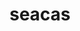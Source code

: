 ---
title: "seacas"
layout: cache
categories: [package, develop]
meta: {"compilers": ["gcc@11.1.0", "gcc@11.4.0", "msvc@19.39.33523"], "num_specs": 87, "num_specs_by_stack": {"data-vis-sdk": 24, "e4s": 55, "root": 87, "windows-vis": 8}, "oss": ["ubuntu20.04", "ubuntu22.04", "windows10.0.20348"], "platforms": ["linux", "windows"], "stacks": ["data-vis-sdk", "e4s", "root", "windows-vis"], "targets": ["x86_64", "x86_64_v3"], "versions": ["2022-10-14", "2024-06-27"]}
spec_details: [{"compiler": "gcc@11.1.0", "hash": "273kqtqeynert5gg46eg3x767h3zznem", "os": "ubuntu20.04", "platform": "linux", "size": "-", "stacks": ["data-vis-sdk", "root"], "target": "x86_64_v3", "variants": ["~adios2", "+applications", "build_system=cmake", "build_type=Release", "+cgns", "~faodel", "+fortran", "generator=make", "~ipo", "+legacy", "~libcatalyst", "+matio", "~metis", "+mpi", "~pamgen", "patches:=d088208", "+shared", "+tests", "~thread_safe", "+x11", "~zlib"], "versions": ["2022-10-14"]}, {"compiler": "msvc@19.39.33523", "hash": "2hkoh2y6at2zrl4t2u223jssdz6ggvqb", "os": "windows10.0.20348", "platform": "windows", "size": "-", "stacks": ["root", "windows-vis"], "target": "x86_64", "variants": ["~adios2", "+applications", "build_system=cmake", "build_type=Release", "+cgns", "~faodel", "~fortran", "generator=ninja", "~ipo", "+legacy", "~libcatalyst", "~matio", "~metis", "~mpi", "~pamgen", "patches:=d088208", "~shared", "+tests", "~thread_safe", "~x11", "~zlib"], "versions": ["2022-10-14"]}, {"compiler": "gcc@11.4.0", "hash": "2iqqhioopg5bhtutfqgkb7hhv2n4veno", "os": "ubuntu22.04", "platform": "linux", "size": "-", "stacks": ["e4s", "root"], "target": "x86_64_v3", "variants": ["~adios2", "+applications", "build_system=cmake", "build_type=Release", "+cgns", "~faodel", "+fortran", "generator=make", "~ipo", "+legacy", "~libcatalyst", "+matio", "~metis", "+mpi", "~pamgen", "+shared", "+tests", "~thread_safe", "+x11", "~zlib"], "versions": ["2024-06-27"]}, {"compiler": "gcc@11.4.0", "hash": "37lrduywklirwcteo6tp4bricsxygabd", "os": "ubuntu22.04", "platform": "linux", "size": "-", "stacks": ["e4s", "root"], "target": "x86_64_v3", "variants": ["~adios2", "+applications", "build_system=cmake", "build_type=Release", "+cgns", "~faodel", "+fortran", "generator=make", "~ipo", "+legacy", "~libcatalyst", "+matio", "~metis", "+mpi", "~pamgen", "patches:=d088208", "+shared", "+tests", "~thread_safe", "+x11", "~zlib"], "versions": ["2022-10-14"]}, {"compiler": "gcc@11.4.0", "hash": "3jzfdwmqsgucbfzigoyr2zzqjarxcs2g", "os": "ubuntu22.04", "platform": "linux", "size": "-", "stacks": ["e4s", "root"], "target": "x86_64_v3", "variants": ["~adios2", "+applications", "build_system=cmake", "build_type=Release", "+cgns", "~faodel", "+fortran", "generator=make", "~ipo", "+legacy", "~libcatalyst", "+matio", "~metis", "+mpi", "~pamgen", "patches:=d088208", "+shared", "+tests", "~thread_safe", "+x11", "~zlib"], "versions": ["2022-10-14"]}, {"compiler": "gcc@11.1.0", "hash": "3lzmvqd2o2qq6bmnnjsxqi5wqkyus3fp", "os": "ubuntu20.04", "platform": "linux", "size": "-", "stacks": ["data-vis-sdk", "root"], "target": "x86_64_v3", "variants": ["~adios2", "+applications", "build_system=cmake", "build_type=Release", "+cgns", "~faodel", "+fortran", "generator=make", "~ipo", "+legacy", "~libcatalyst", "+matio", "~metis", "+mpi", "~pamgen", "patches:=d088208", "+shared", "+tests", "~thread_safe", "+x11", "~zlib"], "versions": ["2022-10-14"]}, {"compiler": "gcc@11.1.0", "hash": "3umanue7ti45xi6qdwzryob4kqvbzrbc", "os": "ubuntu20.04", "platform": "linux", "size": "-", "stacks": ["data-vis-sdk", "root"], "target": "x86_64_v3", "variants": ["~adios2", "+applications", "build_system=cmake", "build_type=Release", "+cgns", "~faodel", "+fortran", "generator=make", "~ipo", "+legacy", "~libcatalyst", "+matio", "~metis", "+mpi", "~pamgen", "patches:=d088208", "+shared", "+tests", "~thread_safe", "+x11", "~zlib"], "versions": ["2022-10-14"]}, {"compiler": "gcc@11.1.0", "hash": "3yi7nkfgn46h2jqkutnql3aw2nio6qjv", "os": "ubuntu20.04", "platform": "linux", "size": "-", "stacks": ["data-vis-sdk", "root"], "target": "x86_64_v3", "variants": ["~adios2", "+applications", "build_system=cmake", "build_type=Release", "+cgns", "~faodel", "+fortran", "generator=make", "~ipo", "+legacy", "~libcatalyst", "+matio", "~metis", "+mpi", "~pamgen", "patches:=d088208", "+shared", "+tests", "~thread_safe", "+x11", "~zlib"], "versions": ["2022-10-14"]}, {"compiler": "gcc@11.1.0", "hash": "4oceibhgfhxx7u5475h7lvlhnddc53cs", "os": "ubuntu20.04", "platform": "linux", "size": "-", "stacks": ["data-vis-sdk", "root"], "target": "x86_64_v3", "variants": ["~adios2", "+applications", "build_system=cmake", "build_type=Release", "+cgns", "~faodel", "+fortran", "generator=make", "~ipo", "+legacy", "~libcatalyst", "+matio", "~metis", "+mpi", "~pamgen", "patches:=d088208", "+shared", "+tests", "~thread_safe", "+x11", "~zlib"], "versions": ["2022-10-14"]}, {"compiler": "gcc@11.4.0", "hash": "4xwpfgsfcq74fxupbv2a52f74kzbtr6s", "os": "ubuntu22.04", "platform": "linux", "size": "-", "stacks": ["e4s", "root"], "target": "x86_64_v3", "variants": ["~adios2", "+applications", "build_system=cmake", "build_type=Release", "+cgns", "~faodel", "+fortran", "generator=make", "~ipo", "+legacy", "~libcatalyst", "+matio", "~metis", "+mpi", "~pamgen", "patches:=d088208", "+shared", "+tests", "~thread_safe", "+x11", "~zlib"], "versions": ["2022-10-14"]}, {"compiler": "gcc@11.4.0", "hash": "67oecdo4la3bt3s6css6hkvgk53szxdn", "os": "ubuntu22.04", "platform": "linux", "size": "-", "stacks": ["e4s", "root"], "target": "x86_64_v3", "variants": ["~adios2", "+applications", "build_system=cmake", "build_type=Release", "+cgns", "~faodel", "+fortran", "generator=make", "~ipo", "+legacy", "~libcatalyst", "+matio", "~metis", "+mpi", "~pamgen", "+shared", "+tests", "~thread_safe", "+x11", "~zlib"], "versions": ["2024-06-27"]}, {"compiler": "gcc@11.4.0", "hash": "6mohzp3fksilxy7ywu63c45hzo5m24jj", "os": "ubuntu22.04", "platform": "linux", "size": "-", "stacks": ["e4s", "root"], "target": "x86_64_v3", "variants": ["~adios2", "+applications", "build_system=cmake", "build_type=Release", "+cgns", "~faodel", "+fortran", "generator=make", "~ipo", "+legacy", "~libcatalyst", "+matio", "~metis", "+mpi", "~pamgen", "+shared", "+tests", "~thread_safe", "+x11", "~zlib"], "versions": ["2024-06-27"]}, {"compiler": "gcc@11.4.0", "hash": "6rb54slfbzo5k5lvk62repngzbzom5x2", "os": "ubuntu22.04", "platform": "linux", "size": "-", "stacks": ["e4s", "root"], "target": "x86_64_v3", "variants": ["~adios2", "+applications", "build_system=cmake", "build_type=Release", "+cgns", "~faodel", "+fortran", "generator=make", "~ipo", "+legacy", "~libcatalyst", "+matio", "~metis", "+mpi", "~pamgen", "patches:=d088208", "+shared", "+tests", "~thread_safe", "+x11", "~zlib"], "versions": ["2022-10-14"]}, {"compiler": "gcc@11.1.0", "hash": "6sy7cxs3hqblezsh3vihagipigliw2gw", "os": "ubuntu20.04", "platform": "linux", "size": "-", "stacks": ["data-vis-sdk", "root"], "target": "x86_64_v3", "variants": ["~adios2", "+applications", "build_system=cmake", "build_type=Release", "+cgns", "~faodel", "+fortran", "generator=make", "~ipo", "+legacy", "~libcatalyst", "+matio", "~metis", "+mpi", "~pamgen", "patches:=d088208", "+shared", "+tests", "~thread_safe", "+x11", "~zlib"], "versions": ["2022-10-14"]}, {"compiler": "gcc@11.1.0", "hash": "77asyk6cpjotr4qq3vyy2rihqktzvvpm", "os": "ubuntu20.04", "platform": "linux", "size": "-", "stacks": ["data-vis-sdk", "root"], "target": "x86_64_v3", "variants": ["~adios2", "+applications", "build_system=cmake", "build_type=Release", "+cgns", "~faodel", "+fortran", "generator=make", "~ipo", "+legacy", "~libcatalyst", "+matio", "~metis", "+mpi", "~pamgen", "patches:=d088208", "+shared", "+tests", "~thread_safe", "+x11", "~zlib"], "versions": ["2022-10-14"]}, {"compiler": "msvc@19.39.33523", "hash": "7ebm2wmruqjiaorvliczgf3jaxoowbe5", "os": "windows10.0.20348", "platform": "windows", "size": "-", "stacks": ["root", "windows-vis"], "target": "x86_64", "variants": ["~adios2", "+applications", "build_system=cmake", "build_type=Release", "+cgns", "~faodel", "~fortran", "generator=ninja", "~ipo", "+legacy", "~libcatalyst", "~matio", "~metis", "~mpi", "~pamgen", "patches:=d088208", "~shared", "+tests", "~thread_safe", "~x11", "~zlib"], "versions": ["2022-10-14"]}, {"compiler": "gcc@11.1.0", "hash": "anzhm2pksf4zl6xlaidvyukamsau3tlo", "os": "ubuntu20.04", "platform": "linux", "size": "-", "stacks": ["data-vis-sdk", "root"], "target": "x86_64_v3", "variants": ["~adios2", "+applications", "build_system=cmake", "build_type=Release", "+cgns", "~faodel", "+fortran", "generator=make", "~ipo", "+legacy", "~libcatalyst", "+matio", "~metis", "+mpi", "~pamgen", "patches:=d088208", "+shared", "+tests", "~thread_safe", "+x11", "~zlib"], "versions": ["2022-10-14"]}, {"compiler": "gcc@11.1.0", "hash": "axeoe5wdd4iqi43othmwwh3r6uy46jkl", "os": "ubuntu20.04", "platform": "linux", "size": "-", "stacks": ["data-vis-sdk", "root"], "target": "x86_64_v3", "variants": ["~adios2", "+applications", "build_system=cmake", "build_type=Release", "+cgns", "~faodel", "+fortran", "generator=make", "~ipo", "+legacy", "~libcatalyst", "+matio", "~metis", "+mpi", "~pamgen", "patches:=d088208", "+shared", "+tests", "~thread_safe", "+x11", "~zlib"], "versions": ["2022-10-14"]}, {"compiler": "msvc@19.39.33523", "hash": "bkh4iedaqzi6f5nhq4zg76mt5xdu6i2k", "os": "windows10.0.20348", "platform": "windows", "size": "-", "stacks": ["root", "windows-vis"], "target": "x86_64", "variants": ["~adios2", "+applications", "build_system=cmake", "build_type=Release", "+cgns", "~faodel", "~fortran", "generator=ninja", "~ipo", "+legacy", "~libcatalyst", "~matio", "~metis", "~mpi", "~pamgen", "patches:=d088208", "~shared", "+tests", "~thread_safe", "~x11", "~zlib"], "versions": ["2022-10-14"]}, {"compiler": "gcc@11.4.0", "hash": "bkxqj52kepqpmwjyphtbeziuwyqdddcg", "os": "ubuntu22.04", "platform": "linux", "size": "-", "stacks": ["e4s", "root"], "target": "x86_64_v3", "variants": ["~adios2", "+applications", "build_system=cmake", "build_type=Release", "+cgns", "~faodel", "+fortran", "generator=make", "~ipo", "+legacy", "~libcatalyst", "+matio", "~metis", "+mpi", "~pamgen", "patches:=d088208", "+shared", "+tests", "~thread_safe", "+x11", "~zlib"], "versions": ["2022-10-14"]}, {"compiler": "msvc@19.39.33523", "hash": "bnkyh4acqlbta6vwopnriiwcvgbm2h3v", "os": "windows10.0.20348", "platform": "windows", "size": "-", "stacks": ["root", "windows-vis"], "target": "x86_64", "variants": ["~adios2", "+applications", "build_system=cmake", "build_type=Release", "+cgns", "~faodel", "~fortran", "generator=ninja", "~ipo", "+legacy", "~libcatalyst", "~matio", "~metis", "~mpi", "~pamgen", "patches:=d088208", "~shared", "+tests", "~thread_safe", "~x11", "~zlib"], "versions": ["2022-10-14"]}, {"compiler": "gcc@11.1.0", "hash": "bzzbowi5omaz3vlnmtw6qdq7vejylaya", "os": "ubuntu20.04", "platform": "linux", "size": "-", "stacks": ["data-vis-sdk", "root"], "target": "x86_64_v3", "variants": ["~adios2", "+applications", "build_system=cmake", "build_type=Release", "+cgns", "~faodel", "+fortran", "generator=make", "~ipo", "+legacy", "~libcatalyst", "+matio", "~metis", "+mpi", "~pamgen", "patches:=d088208", "+shared", "+tests", "~thread_safe", "+x11", "~zlib"], "versions": ["2022-10-14"]}, {"compiler": "gcc@11.4.0", "hash": "c6pj3zklsfo4o3mj5vyjhx7dsmh4ees7", "os": "ubuntu22.04", "platform": "linux", "size": "-", "stacks": ["e4s", "root"], "target": "x86_64_v3", "variants": ["~adios2", "+applications", "build_system=cmake", "build_type=Release", "+cgns", "~faodel", "+fortran", "generator=make", "~ipo", "+legacy", "~libcatalyst", "+matio", "~metis", "+mpi", "~pamgen", "+shared", "+tests", "~thread_safe", "+x11", "~zlib"], "versions": ["2024-06-27"]}, {"compiler": "gcc@11.4.0", "hash": "cizdxf7x364oyyho67n6oiplq2h6452q", "os": "ubuntu22.04", "platform": "linux", "size": "-", "stacks": ["e4s", "root"], "target": "x86_64_v3", "variants": ["~adios2", "+applications", "build_system=cmake", "build_type=Release", "+cgns", "~faodel", "+fortran", "generator=make", "~ipo", "+legacy", "~libcatalyst", "+matio", "~metis", "+mpi", "~pamgen", "+shared", "+tests", "~thread_safe", "+x11", "~zlib"], "versions": ["2024-06-27"]}, {"compiler": "gcc@11.4.0", "hash": "cn5wrdebsdysyswfuimz5eaeijejf534", "os": "ubuntu22.04", "platform": "linux", "size": "-", "stacks": ["e4s", "root"], "target": "x86_64_v3", "variants": ["~adios2", "+applications", "build_system=cmake", "build_type=Release", "+cgns", "~faodel", "+fortran", "generator=make", "~ipo", "+legacy", "~libcatalyst", "+matio", "~metis", "+mpi", "~pamgen", "patches:=d088208", "+shared", "+tests", "~thread_safe", "+x11", "~zlib"], "versions": ["2022-10-14"]}, {"compiler": "gcc@11.4.0", "hash": "corzhparoyresinney76fi23qjqbwxsz", "os": "ubuntu22.04", "platform": "linux", "size": "-", "stacks": ["e4s", "root"], "target": "x86_64_v3", "variants": ["~adios2", "+applications", "build_system=cmake", "build_type=Release", "+cgns", "~faodel", "+fortran", "generator=make", "~ipo", "+legacy", "~libcatalyst", "+matio", "~metis", "+mpi", "~pamgen", "+shared", "+tests", "~thread_safe", "+x11", "~zlib"], "versions": ["2024-06-27"]}, {"compiler": "gcc@11.1.0", "hash": "d2huzlyvgh76kz23ta7fqh6xem3tgwa5", "os": "ubuntu20.04", "platform": "linux", "size": "-", "stacks": ["data-vis-sdk", "root"], "target": "x86_64_v3", "variants": ["~adios2", "+applications", "build_system=cmake", "build_type=Release", "+cgns", "~faodel", "+fortran", "generator=make", "~ipo", "+legacy", "~libcatalyst", "+matio", "~metis", "+mpi", "~pamgen", "patches:=d088208", "+shared", "+tests", "~thread_safe", "+x11", "~zlib"], "versions": ["2022-10-14"]}, {"compiler": "gcc@11.1.0", "hash": "d3pbg4yeqx35ijf4kexw55svwezxxrqh", "os": "ubuntu20.04", "platform": "linux", "size": "-", "stacks": ["data-vis-sdk", "root"], "target": "x86_64_v3", "variants": ["~adios2", "+applications", "build_system=cmake", "build_type=Release", "+cgns", "~faodel", "+fortran", "generator=make", "~ipo", "+legacy", "~libcatalyst", "+matio", "~metis", "+mpi", "~pamgen", "patches:=d088208", "+shared", "+tests", "~thread_safe", "+x11", "~zlib"], "versions": ["2022-10-14"]}, {"compiler": "gcc@11.4.0", "hash": "dlfhvgq6jpn6kidedemc37q75mwmjk25", "os": "ubuntu22.04", "platform": "linux", "size": "-", "stacks": ["e4s", "root"], "target": "x86_64_v3", "variants": ["~adios2", "+applications", "build_system=cmake", "build_type=Release", "+cgns", "~faodel", "+fortran", "generator=make", "~ipo", "+legacy", "~libcatalyst", "+matio", "~metis", "+mpi", "~pamgen", "patches:=d088208", "+shared", "+tests", "~thread_safe", "+x11", "~zlib"], "versions": ["2022-10-14"]}, {"compiler": "gcc@11.4.0", "hash": "dsa6yn45kmabliti5z26knsxpdzlhq4b", "os": "ubuntu22.04", "platform": "linux", "size": "-", "stacks": ["e4s", "root"], "target": "x86_64_v3", "variants": ["~adios2", "+applications", "build_system=cmake", "build_type=Release", "+cgns", "~faodel", "+fortran", "generator=make", "~ipo", "+legacy", "~libcatalyst", "+matio", "~metis", "+mpi", "~pamgen", "+shared", "+tests", "~thread_safe", "+x11", "~zlib"], "versions": ["2024-06-27"]}, {"compiler": "gcc@11.4.0", "hash": "dtf4p4oalj6wcftuqhonusflvs4e7hpd", "os": "ubuntu22.04", "platform": "linux", "size": "-", "stacks": ["e4s", "root"], "target": "x86_64_v3", "variants": ["~adios2", "+applications", "build_system=cmake", "build_type=Release", "+cgns", "~faodel", "+fortran", "generator=make", "~ipo", "+legacy", "~libcatalyst", "+matio", "~metis", "+mpi", "~pamgen", "+shared", "+tests", "~thread_safe", "+x11", "~zlib"], "versions": ["2024-06-27"]}, {"compiler": "gcc@11.1.0", "hash": "fcdtnnwm4jo5qzuputfeenjeek2pr6qg", "os": "ubuntu20.04", "platform": "linux", "size": "-", "stacks": ["data-vis-sdk", "root"], "target": "x86_64_v3", "variants": ["~adios2", "+applications", "build_system=cmake", "build_type=Release", "+cgns", "~faodel", "+fortran", "generator=make", "~ipo", "+legacy", "~libcatalyst", "+matio", "~metis", "+mpi", "~pamgen", "patches:=d088208", "+shared", "+tests", "~thread_safe", "+x11", "~zlib"], "versions": ["2022-10-14"]}, {"compiler": "gcc@11.4.0", "hash": "fhaydjxuci46qtfcfiwdgo6pvkpawe7f", "os": "ubuntu22.04", "platform": "linux", "size": "-", "stacks": ["e4s", "root"], "target": "x86_64_v3", "variants": ["~adios2", "+applications", "build_system=cmake", "build_type=Release", "+cgns", "~faodel", "+fortran", "generator=make", "~ipo", "+legacy", "~libcatalyst", "+matio", "~metis", "+mpi", "~pamgen", "patches:=d088208", "+shared", "+tests", "~thread_safe", "+x11", "~zlib"], "versions": ["2022-10-14"]}, {"compiler": "gcc@11.1.0", "hash": "fjneldlyg6p42b4kvgarxtlzpd5nanbj", "os": "ubuntu20.04", "platform": "linux", "size": "-", "stacks": ["data-vis-sdk", "root"], "target": "x86_64_v3", "variants": ["~adios2", "+applications", "build_system=cmake", "build_type=Release", "+cgns", "~faodel", "+fortran", "generator=make", "~ipo", "+legacy", "~libcatalyst", "+matio", "~metis", "+mpi", "~pamgen", "patches:=d088208", "+shared", "+tests", "~thread_safe", "+x11", "~zlib"], "versions": ["2022-10-14"]}, {"compiler": "msvc@19.39.33523", "hash": "fpkj72mx3ti4r7fb7inuwmhen5bthuz3", "os": "windows10.0.20348", "platform": "windows", "size": "-", "stacks": ["root", "windows-vis"], "target": "x86_64", "variants": ["~adios2", "+applications", "build_system=cmake", "build_type=Release", "+cgns", "~faodel", "~fortran", "generator=ninja", "~ipo", "+legacy", "~libcatalyst", "~matio", "~metis", "~mpi", "~pamgen", "patches:=d088208", "~shared", "+tests", "~thread_safe", "~x11", "~zlib"], "versions": ["2022-10-14"]}, {"compiler": "gcc@11.4.0", "hash": "fxmkot2ty555r5yoai2ffe3bldldq5gk", "os": "ubuntu22.04", "platform": "linux", "size": "-", "stacks": ["e4s", "root"], "target": "x86_64_v3", "variants": ["~adios2", "+applications", "build_system=cmake", "build_type=Release", "+cgns", "~faodel", "+fortran", "generator=make", "~ipo", "+legacy", "~libcatalyst", "+matio", "~metis", "+mpi", "~pamgen", "patches:=d088208", "+shared", "+tests", "~thread_safe", "+x11", "~zlib"], "versions": ["2022-10-14"]}, {"compiler": "gcc@11.4.0", "hash": "g7cyzcnwbfo552rdwc7o5pd4dsv755ov", "os": "ubuntu22.04", "platform": "linux", "size": "-", "stacks": ["e4s", "root"], "target": "x86_64_v3", "variants": ["~adios2", "+applications", "build_system=cmake", "build_type=Release", "+cgns", "~faodel", "+fortran", "generator=make", "~ipo", "+legacy", "~libcatalyst", "+matio", "~metis", "+mpi", "~pamgen", "patches:=d088208", "+shared", "+tests", "~thread_safe", "+x11", "~zlib"], "versions": ["2022-10-14"]}, {"compiler": "gcc@11.4.0", "hash": "gxfo736dese23ysonymmscpxiq74g75f", "os": "ubuntu22.04", "platform": "linux", "size": "-", "stacks": ["e4s", "root"], "target": "x86_64_v3", "variants": ["~adios2", "+applications", "build_system=cmake", "build_type=Release", "+cgns", "~faodel", "+fortran", "generator=make", "~ipo", "+legacy", "~libcatalyst", "+matio", "~metis", "+mpi", "~pamgen", "patches:=d088208", "+shared", "+tests", "~thread_safe", "+x11", "~zlib"], "versions": ["2022-10-14"]}, {"compiler": "gcc@11.4.0", "hash": "gyl4qpceu36nbbrlktfswjjgzcsl525q", "os": "ubuntu22.04", "platform": "linux", "size": "-", "stacks": ["e4s", "root"], "target": "x86_64_v3", "variants": ["~adios2", "+applications", "build_system=cmake", "build_type=Release", "+cgns", "~faodel", "+fortran", "generator=make", "~ipo", "+legacy", "~libcatalyst", "+matio", "~metis", "+mpi", "~pamgen", "+shared", "+tests", "~thread_safe", "+x11", "~zlib"], "versions": ["2024-06-27"]}, {"compiler": "gcc@11.1.0", "hash": "hoi4ruwurrdfmcyqwsjsptrt74jc4fyz", "os": "ubuntu20.04", "platform": "linux", "size": "-", "stacks": ["data-vis-sdk", "root"], "target": "x86_64_v3", "variants": ["~adios2", "+applications", "build_system=cmake", "build_type=Release", "+cgns", "~faodel", "+fortran", "generator=make", "~ipo", "+legacy", "~libcatalyst", "+matio", "~metis", "+mpi", "~pamgen", "patches:=d088208", "+shared", "+tests", "~thread_safe", "+x11", "~zlib"], "versions": ["2022-10-14"]}, {"compiler": "gcc@11.1.0", "hash": "hpisbk4s6fd434r4hk5srttqvb4hqo5t", "os": "ubuntu20.04", "platform": "linux", "size": "-", "stacks": ["data-vis-sdk", "root"], "target": "x86_64_v3", "variants": ["~adios2", "+applications", "build_system=cmake", "build_type=Release", "+cgns", "~faodel", "+fortran", "generator=make", "~ipo", "+legacy", "~libcatalyst", "+matio", "~metis", "+mpi", "~pamgen", "patches:=d088208", "+shared", "+tests", "~thread_safe", "+x11", "~zlib"], "versions": ["2022-10-14"]}, {"compiler": "gcc@11.4.0", "hash": "i6ybxkcm55eaieruqpggfptn2k4caijw", "os": "ubuntu22.04", "platform": "linux", "size": "-", "stacks": ["e4s", "root"], "target": "x86_64_v3", "variants": ["~adios2", "+applications", "build_system=cmake", "build_type=Release", "+cgns", "~faodel", "+fortran", "generator=make", "~ipo", "+legacy", "~libcatalyst", "+matio", "~metis", "+mpi", "~pamgen", "patches:=d088208", "+shared", "+tests", "~thread_safe", "+x11", "~zlib"], "versions": ["2022-10-14"]}, {"compiler": "gcc@11.4.0", "hash": "j6n2gwgbek6gb26cmh6zlgdyt7ep4pnc", "os": "ubuntu22.04", "platform": "linux", "size": "-", "stacks": ["e4s", "root"], "target": "x86_64_v3", "variants": ["~adios2", "+applications", "build_system=cmake", "build_type=Release", "+cgns", "~faodel", "+fortran", "generator=make", "~ipo", "+legacy", "~libcatalyst", "+matio", "~metis", "+mpi", "~pamgen", "patches:=d088208", "+shared", "+tests", "~thread_safe", "+x11", "~zlib"], "versions": ["2022-10-14"]}, {"compiler": "gcc@11.4.0", "hash": "jhbo6h5tt6pp7prx3cb6vfmdt2ob4kjf", "os": "ubuntu22.04", "platform": "linux", "size": "-", "stacks": ["e4s", "root"], "target": "x86_64_v3", "variants": ["~adios2", "+applications", "build_system=cmake", "build_type=Release", "+cgns", "~faodel", "+fortran", "generator=make", "~ipo", "+legacy", "~libcatalyst", "+matio", "~metis", "+mpi", "~pamgen", "patches:=d088208", "+shared", "+tests", "~thread_safe", "+x11", "~zlib"], "versions": ["2022-10-14"]}, {"compiler": "gcc@11.4.0", "hash": "jqs6wloxiv35gplvdqrszckgvo2q5mgy", "os": "ubuntu22.04", "platform": "linux", "size": "-", "stacks": ["e4s", "root"], "target": "x86_64_v3", "variants": ["~adios2", "+applications", "build_system=cmake", "build_type=Release", "+cgns", "~faodel", "+fortran", "generator=make", "~ipo", "+legacy", "~libcatalyst", "+matio", "~metis", "+mpi", "~pamgen", "patches:=d088208", "+shared", "+tests", "~thread_safe", "+x11", "~zlib"], "versions": ["2022-10-14"]}, {"compiler": "gcc@11.4.0", "hash": "k2ohouud33dmj3mykw7wjc75tetof4nv", "os": "ubuntu22.04", "platform": "linux", "size": "-", "stacks": ["e4s", "root"], "target": "x86_64_v3", "variants": ["~adios2", "+applications", "build_system=cmake", "build_type=Release", "+cgns", "~faodel", "+fortran", "generator=make", "~ipo", "+legacy", "~libcatalyst", "+matio", "~metis", "+mpi", "~pamgen", "patches:=d088208", "+shared", "+tests", "~thread_safe", "+x11", "~zlib"], "versions": ["2022-10-14"]}, {"compiler": "gcc@11.4.0", "hash": "kwamqclgtcmhct66burricfwdd65fl4p", "os": "ubuntu22.04", "platform": "linux", "size": "-", "stacks": ["e4s", "root"], "target": "x86_64_v3", "variants": ["~adios2", "+applications", "build_system=cmake", "build_type=Release", "+cgns", "~faodel", "+fortran", "generator=make", "~ipo", "+legacy", "~libcatalyst", "+matio", "~metis", "+mpi", "~pamgen", "patches:=d088208", "+shared", "+tests", "~thread_safe", "+x11", "~zlib"], "versions": ["2022-10-14"]}, {"compiler": "gcc@11.4.0", "hash": "lmnp27do6t33q47tqmci2gf6yufu2wcv", "os": "ubuntu22.04", "platform": "linux", "size": "-", "stacks": ["e4s", "root"], "target": "x86_64_v3", "variants": ["~adios2", "+applications", "build_system=cmake", "build_type=Release", "+cgns", "~faodel", "+fortran", "generator=make", "~ipo", "+legacy", "~libcatalyst", "+matio", "~metis", "+mpi", "~pamgen", "patches:=d088208", "+shared", "+tests", "~thread_safe", "+x11", "~zlib"], "versions": ["2022-10-14"]}, {"compiler": "gcc@11.4.0", "hash": "lom5xpsokhnymjbolr3xzuauzisobfew", "os": "ubuntu22.04", "platform": "linux", "size": "-", "stacks": ["e4s", "root"], "target": "x86_64_v3", "variants": ["~adios2", "+applications", "build_system=cmake", "build_type=Release", "+cgns", "~faodel", "+fortran", "generator=make", "~ipo", "+legacy", "~libcatalyst", "+matio", "~metis", "+mpi", "~pamgen", "patches:=d088208", "+shared", "+tests", "~thread_safe", "+x11", "~zlib"], "versions": ["2022-10-14"]}, {"compiler": "gcc@11.4.0", "hash": "mc2tn2wxqctxvz3duphtvidesbep6n6q", "os": "ubuntu22.04", "platform": "linux", "size": "-", "stacks": ["e4s", "root"], "target": "x86_64_v3", "variants": ["~adios2", "+applications", "build_system=cmake", "build_type=Release", "+cgns", "~faodel", "+fortran", "generator=make", "~ipo", "+legacy", "~libcatalyst", "+matio", "~metis", "+mpi", "~pamgen", "patches:=d088208", "+shared", "+tests", "~thread_safe", "+x11", "~zlib"], "versions": ["2022-10-14"]}, {"compiler": "gcc@11.4.0", "hash": "mcd2flcl2x3q6zlbb6mydtgvlgucmuct", "os": "ubuntu22.04", "platform": "linux", "size": "-", "stacks": ["e4s", "root"], "target": "x86_64_v3", "variants": ["~adios2", "+applications", "build_system=cmake", "build_type=Release", "+cgns", "~faodel", "+fortran", "generator=make", "~ipo", "+legacy", "~libcatalyst", "+matio", "~metis", "+mpi", "~pamgen", "+shared", "+tests", "~thread_safe", "+x11", "~zlib"], "versions": ["2024-06-27"]}, {"compiler": "gcc@11.4.0", "hash": "n44p3rsnweqvrxjqkr6zyhg6bgptodov", "os": "ubuntu22.04", "platform": "linux", "size": "-", "stacks": ["e4s", "root"], "target": "x86_64_v3", "variants": ["~adios2", "+applications", "build_system=cmake", "build_type=Release", "+cgns", "~faodel", "+fortran", "generator=make", "~ipo", "+legacy", "~libcatalyst", "+matio", "~metis", "+mpi", "~pamgen", "patches:=d088208", "+shared", "+tests", "~thread_safe", "+x11", "~zlib"], "versions": ["2022-10-14"]}, {"compiler": "gcc@11.1.0", "hash": "n6seyvgmzefbfonxizglhatof5w4bnpj", "os": "ubuntu20.04", "platform": "linux", "size": "-", "stacks": ["data-vis-sdk", "root"], "target": "x86_64_v3", "variants": ["~adios2", "+applications", "build_system=cmake", "build_type=Release", "+cgns", "~faodel", "+fortran", "generator=make", "~ipo", "+legacy", "~libcatalyst", "+matio", "~metis", "+mpi", "~pamgen", "patches:=d088208", "+shared", "+tests", "~thread_safe", "+x11", "~zlib"], "versions": ["2022-10-14"]}, {"compiler": "gcc@11.4.0", "hash": "nn6ush2kzcfqqipmaf4ltreajs7rdgdh", "os": "ubuntu22.04", "platform": "linux", "size": "-", "stacks": ["e4s", "root"], "target": "x86_64_v3", "variants": ["~adios2", "+applications", "build_system=cmake", "build_type=Release", "+cgns", "~faodel", "+fortran", "generator=make", "~ipo", "+legacy", "~libcatalyst", "+matio", "~metis", "+mpi", "~pamgen", "+shared", "+tests", "~thread_safe", "+x11", "~zlib"], "versions": ["2024-06-27"]}, {"compiler": "gcc@11.1.0", "hash": "noqfpkdmfelzllbpsli2stuqv3xezjln", "os": "ubuntu20.04", "platform": "linux", "size": "-", "stacks": ["data-vis-sdk", "root"], "target": "x86_64_v3", "variants": ["~adios2", "+applications", "build_system=cmake", "build_type=Release", "+cgns", "~faodel", "+fortran", "generator=make", "~ipo", "+legacy", "~libcatalyst", "+matio", "~metis", "+mpi", "~pamgen", "patches:=d088208", "+shared", "+tests", "~thread_safe", "+x11", "~zlib"], "versions": ["2022-10-14"]}, {"compiler": "gcc@11.4.0", "hash": "nrplltlkux3lgxpoc25tmlhrdd6cieuf", "os": "ubuntu22.04", "platform": "linux", "size": "-", "stacks": ["e4s", "root"], "target": "x86_64_v3", "variants": ["~adios2", "+applications", "build_system=cmake", "build_type=Release", "+cgns", "~faodel", "+fortran", "generator=make", "~ipo", "+legacy", "~libcatalyst", "+matio", "~metis", "+mpi", "~pamgen", "patches:=d088208", "+shared", "+tests", "~thread_safe", "+x11", "~zlib"], "versions": ["2022-10-14"]}, {"compiler": "gcc@11.4.0", "hash": "nwupigf2kwha6fu6eew6jxthcgwi6ist", "os": "ubuntu22.04", "platform": "linux", "size": "-", "stacks": ["e4s", "root"], "target": "x86_64_v3", "variants": ["~adios2", "+applications", "build_system=cmake", "build_type=Release", "+cgns", "~faodel", "+fortran", "generator=make", "~ipo", "+legacy", "~libcatalyst", "+matio", "~metis", "+mpi", "~pamgen", "patches:=d088208", "+shared", "+tests", "~thread_safe", "+x11", "~zlib"], "versions": ["2022-10-14"]}, {"compiler": "gcc@11.4.0", "hash": "osqohysps6l5wf6msfv4wl2p7f6f2zui", "os": "ubuntu22.04", "platform": "linux", "size": "-", "stacks": ["e4s", "root"], "target": "x86_64_v3", "variants": ["~adios2", "+applications", "build_system=cmake", "build_type=Release", "+cgns", "~faodel", "+fortran", "generator=make", "~ipo", "+legacy", "~libcatalyst", "+matio", "~metis", "+mpi", "~pamgen", "+shared", "+tests", "~thread_safe", "+x11", "~zlib"], "versions": ["2024-06-27"]}, {"compiler": "gcc@11.4.0", "hash": "p2xmqmggdsvmy33vadq6nuca3dhqn3n6", "os": "ubuntu22.04", "platform": "linux", "size": "-", "stacks": ["e4s", "root"], "target": "x86_64_v3", "variants": ["~adios2", "+applications", "build_system=cmake", "build_type=Release", "+cgns", "~faodel", "+fortran", "generator=make", "~ipo", "+legacy", "~libcatalyst", "+matio", "~metis", "+mpi", "~pamgen", "+shared", "+tests", "~thread_safe", "+x11", "~zlib"], "versions": ["2024-06-27"]}, {"compiler": "gcc@11.4.0", "hash": "p3ttbru677lebrcydscop4q5q7lhmtsd", "os": "ubuntu22.04", "platform": "linux", "size": "-", "stacks": ["e4s", "root"], "target": "x86_64_v3", "variants": ["~adios2", "+applications", "build_system=cmake", "build_type=Release", "+cgns", "~faodel", "+fortran", "generator=make", "~ipo", "+legacy", "~libcatalyst", "+matio", "~metis", "+mpi", "~pamgen", "patches:=d088208", "+shared", "+tests", "~thread_safe", "+x11", "~zlib"], "versions": ["2022-10-14"]}, {"compiler": "gcc@11.4.0", "hash": "p6nz5gm53glw3cq4q3d2mzsv5y57drmh", "os": "ubuntu22.04", "platform": "linux", "size": "-", "stacks": ["e4s", "root"], "target": "x86_64_v3", "variants": ["~adios2", "+applications", "build_system=cmake", "build_type=Release", "+cgns", "~faodel", "+fortran", "generator=make", "~ipo", "+legacy", "~libcatalyst", "+matio", "~metis", "+mpi", "~pamgen", "+shared", "+tests", "~thread_safe", "+x11", "~zlib"], "versions": ["2024-06-27"]}, {"compiler": "gcc@11.4.0", "hash": "potwksezkfxasiondtt6k2egqnglgb2s", "os": "ubuntu22.04", "platform": "linux", "size": "-", "stacks": ["e4s", "root"], "target": "x86_64_v3", "variants": ["~adios2", "+applications", "build_system=cmake", "build_type=Release", "+cgns", "~faodel", "+fortran", "generator=make", "~ipo", "+legacy", "~libcatalyst", "+matio", "~metis", "+mpi", "~pamgen", "patches:=d088208", "+shared", "+tests", "~thread_safe", "+x11", "~zlib"], "versions": ["2022-10-14"]}, {"compiler": "gcc@11.4.0", "hash": "pq5beypdns2jpeu2lzkoe4ja5zahaevi", "os": "ubuntu22.04", "platform": "linux", "size": "-", "stacks": ["e4s", "root"], "target": "x86_64_v3", "variants": ["~adios2", "+applications", "build_system=cmake", "build_type=Release", "+cgns", "~faodel", "+fortran", "generator=make", "~ipo", "+legacy", "~libcatalyst", "+matio", "~metis", "+mpi", "~pamgen", "+shared", "+tests", "~thread_safe", "+x11", "~zlib"], "versions": ["2024-06-27"]}, {"compiler": "gcc@11.1.0", "hash": "qevwy46ysxl4653haacw2hnndveesqxr", "os": "ubuntu20.04", "platform": "linux", "size": "-", "stacks": ["data-vis-sdk", "root"], "target": "x86_64_v3", "variants": ["~adios2", "+applications", "build_system=cmake", "build_type=Release", "+cgns", "~faodel", "+fortran", "generator=make", "~ipo", "+legacy", "~libcatalyst", "+matio", "~metis", "+mpi", "~pamgen", "patches:=d088208", "+shared", "+tests", "~thread_safe", "+x11", "~zlib"], "versions": ["2022-10-14"]}, {"compiler": "gcc@11.4.0", "hash": "qhggpss74vamndzatcijvt7ojyg7hryb", "os": "ubuntu22.04", "platform": "linux", "size": "-", "stacks": ["e4s", "root"], "target": "x86_64_v3", "variants": ["~adios2", "+applications", "build_system=cmake", "build_type=Release", "+cgns", "~faodel", "+fortran", "generator=make", "~ipo", "+legacy", "~libcatalyst", "+matio", "~metis", "+mpi", "~pamgen", "patches:=d088208", "+shared", "+tests", "~thread_safe", "+x11", "~zlib"], "versions": ["2022-10-14"]}, {"compiler": "gcc@11.4.0", "hash": "r7k7toatf55z5xwulkkncehmztzttyjr", "os": "ubuntu22.04", "platform": "linux", "size": "-", "stacks": ["e4s", "root"], "target": "x86_64_v3", "variants": ["~adios2", "+applications", "build_system=cmake", "build_type=Release", "+cgns", "~faodel", "+fortran", "generator=make", "~ipo", "+legacy", "~libcatalyst", "+matio", "~metis", "+mpi", "~pamgen", "patches:=d088208", "+shared", "+tests", "~thread_safe", "+x11", "~zlib"], "versions": ["2022-10-14"]}, {"compiler": "gcc@11.1.0", "hash": "rtpxwxct3g6oqcqdcvf6rmlaiqx6vgsk", "os": "ubuntu20.04", "platform": "linux", "size": "-", "stacks": ["data-vis-sdk", "root"], "target": "x86_64_v3", "variants": ["~adios2", "+applications", "build_system=cmake", "build_type=Release", "+cgns", "~faodel", "+fortran", "generator=make", "~ipo", "+legacy", "~libcatalyst", "+matio", "~metis", "+mpi", "~pamgen", "patches:=d088208", "+shared", "+tests", "~thread_safe", "+x11", "~zlib"], "versions": ["2022-10-14"]}, {"compiler": "gcc@11.4.0", "hash": "t7s6r4hoyvlc6sk5fxigzstqgcogwtpl", "os": "ubuntu22.04", "platform": "linux", "size": "-", "stacks": ["e4s", "root"], "target": "x86_64_v3", "variants": ["~adios2", "+applications", "build_system=cmake", "build_type=Release", "+cgns", "~faodel", "+fortran", "generator=make", "~ipo", "+legacy", "~libcatalyst", "+matio", "~metis", "+mpi", "~pamgen", "+shared", "+tests", "~thread_safe", "+x11", "~zlib"], "versions": ["2024-06-27"]}, {"compiler": "gcc@11.4.0", "hash": "tahipnnwvxc64yzjhwlmqp6uqkjrcsuh", "os": "ubuntu22.04", "platform": "linux", "size": "-", "stacks": ["e4s", "root"], "target": "x86_64_v3", "variants": ["~adios2", "+applications", "build_system=cmake", "build_type=Release", "+cgns", "~faodel", "+fortran", "generator=make", "~ipo", "+legacy", "~libcatalyst", "+matio", "~metis", "+mpi", "~pamgen", "patches:=d088208", "+shared", "+tests", "~thread_safe", "+x11", "~zlib"], "versions": ["2022-10-14"]}, {"compiler": "msvc@19.39.33523", "hash": "tcnkeh7ka6jh4ff4xktebwe7h3mgj7lt", "os": "windows10.0.20348", "platform": "windows", "size": "-", "stacks": ["root", "windows-vis"], "target": "x86_64", "variants": ["~adios2", "+applications", "build_system=cmake", "build_type=Release", "+cgns", "~faodel", "~fortran", "generator=ninja", "~ipo", "+legacy", "~libcatalyst", "~matio", "~metis", "~mpi", "~pamgen", "patches:=d088208", "~shared", "+tests", "~thread_safe", "~x11", "~zlib"], "versions": ["2022-10-14"]}, {"compiler": "gcc@11.4.0", "hash": "tcz7d5s7qrbeqaumv22gqe3gphz6rqga", "os": "ubuntu22.04", "platform": "linux", "size": "-", "stacks": ["e4s", "root"], "target": "x86_64_v3", "variants": ["~adios2", "+applications", "build_system=cmake", "build_type=Release", "+cgns", "~faodel", "+fortran", "generator=make", "~ipo", "+legacy", "~libcatalyst", "+matio", "~metis", "+mpi", "~pamgen", "+shared", "+tests", "~thread_safe", "+x11", "~zlib"], "versions": ["2024-06-27"]}, {"compiler": "msvc@19.39.33523", "hash": "tr5qtwn6zgakzvfd6gfeyyharxlc526n", "os": "windows10.0.20348", "platform": "windows", "size": "-", "stacks": ["root", "windows-vis"], "target": "x86_64", "variants": ["~adios2", "+applications", "build_system=cmake", "build_type=Release", "+cgns", "~faodel", "~fortran", "generator=ninja", "~ipo", "+legacy", "~libcatalyst", "~matio", "~metis", "~mpi", "~pamgen", "patches:=d088208", "~shared", "+tests", "~thread_safe", "~x11", "~zlib"], "versions": ["2022-10-14"]}, {"compiler": "msvc@19.39.33523", "hash": "tv6lh2uryxfdub257i3nxwngqeooqfba", "os": "windows10.0.20348", "platform": "windows", "size": "-", "stacks": ["root", "windows-vis"], "target": "x86_64", "variants": ["~adios2", "+applications", "build_system=cmake", "build_type=Release", "+cgns", "~faodel", "~fortran", "generator=ninja", "~ipo", "+legacy", "~libcatalyst", "~matio", "~metis", "~mpi", "~pamgen", "patches:=d088208", "~shared", "+tests", "~thread_safe", "~x11", "~zlib"], "versions": ["2022-10-14"]}, {"compiler": "gcc@11.1.0", "hash": "v5ujyeidpsekjfihpyz62tucdbc3cpiu", "os": "ubuntu20.04", "platform": "linux", "size": "-", "stacks": ["data-vis-sdk", "root"], "target": "x86_64_v3", "variants": ["~adios2", "+applications", "build_system=cmake", "build_type=Release", "+cgns", "~faodel", "+fortran", "generator=make", "~ipo", "+legacy", "~libcatalyst", "+matio", "~metis", "+mpi", "~pamgen", "patches:=d088208", "+shared", "+tests", "~thread_safe", "+x11", "~zlib"], "versions": ["2022-10-14"]}, {"compiler": "gcc@11.1.0", "hash": "vgbiqsdw7z77agjt2lmlbf7tsck6jcnz", "os": "ubuntu20.04", "platform": "linux", "size": "-", "stacks": ["data-vis-sdk", "root"], "target": "x86_64_v3", "variants": ["~adios2", "+applications", "build_system=cmake", "build_type=Release", "+cgns", "~faodel", "+fortran", "generator=make", "~ipo", "+legacy", "~libcatalyst", "+matio", "~metis", "+mpi", "~pamgen", "patches:=d088208", "+shared", "+tests", "~thread_safe", "+x11", "~zlib"], "versions": ["2022-10-14"]}, {"compiler": "gcc@11.4.0", "hash": "vhi7crxepdpsawmzi6x42ldwo5tthawk", "os": "ubuntu22.04", "platform": "linux", "size": "-", "stacks": ["e4s", "root"], "target": "x86_64_v3", "variants": ["~adios2", "+applications", "build_system=cmake", "build_type=Release", "+cgns", "~faodel", "+fortran", "generator=make", "~ipo", "+legacy", "~libcatalyst", "+matio", "~metis", "+mpi", "~pamgen", "patches:=d088208", "+shared", "+tests", "~thread_safe", "+x11", "~zlib"], "versions": ["2022-10-14"]}, {"compiler": "gcc@11.4.0", "hash": "wevefpp55flfmb2jmpugskehoeplcrhf", "os": "ubuntu22.04", "platform": "linux", "size": "-", "stacks": ["e4s", "root"], "target": "x86_64_v3", "variants": ["~adios2", "+applications", "build_system=cmake", "build_type=Release", "+cgns", "~faodel", "+fortran", "generator=make", "~ipo", "+legacy", "~libcatalyst", "+matio", "~metis", "+mpi", "~pamgen", "patches:=d088208", "+shared", "+tests", "~thread_safe", "+x11", "~zlib"], "versions": ["2022-10-14"]}, {"compiler": "gcc@11.4.0", "hash": "wkfwly4ksu5325xkyeifvpsguhxbuqrj", "os": "ubuntu22.04", "platform": "linux", "size": "-", "stacks": ["e4s", "root"], "target": "x86_64_v3", "variants": ["~adios2", "+applications", "build_system=cmake", "build_type=Release", "+cgns", "~faodel", "+fortran", "generator=make", "~ipo", "+legacy", "~libcatalyst", "+matio", "~metis", "+mpi", "~pamgen", "patches:=d088208", "+shared", "+tests", "~thread_safe", "+x11", "~zlib"], "versions": ["2022-10-14"]}, {"compiler": "gcc@11.4.0", "hash": "wtob6lvz2rtcsd23ankunm6x5rahtu5b", "os": "ubuntu22.04", "platform": "linux", "size": "-", "stacks": ["e4s", "root"], "target": "x86_64_v3", "variants": ["~adios2", "+applications", "build_system=cmake", "build_type=Release", "+cgns", "~faodel", "+fortran", "generator=make", "~ipo", "+legacy", "~libcatalyst", "+matio", "~metis", "+mpi", "~pamgen", "+shared", "+tests", "~thread_safe", "+x11", "~zlib"], "versions": ["2024-06-27"]}, {"compiler": "gcc@11.4.0", "hash": "xplyhayw3cej5aqixtlcwyb2rakiett7", "os": "ubuntu22.04", "platform": "linux", "size": "-", "stacks": ["e4s", "root"], "target": "x86_64_v3", "variants": ["~adios2", "+applications", "build_system=cmake", "build_type=Release", "+cgns", "~faodel", "+fortran", "generator=make", "~ipo", "+legacy", "~libcatalyst", "+matio", "~metis", "+mpi", "~pamgen", "patches:=d088208", "+shared", "+tests", "~thread_safe", "+x11", "~zlib"], "versions": ["2022-10-14"]}, {"compiler": "gcc@11.4.0", "hash": "xrvkcpoa2bqduhcmqee4dq2vynpwcodm", "os": "ubuntu22.04", "platform": "linux", "size": "-", "stacks": ["e4s", "root"], "target": "x86_64_v3", "variants": ["~adios2", "+applications", "build_system=cmake", "build_type=Release", "+cgns", "~faodel", "+fortran", "generator=make", "~ipo", "+legacy", "~libcatalyst", "+matio", "~metis", "+mpi", "~pamgen", "patches:=d088208", "+shared", "+tests", "~thread_safe", "+x11", "~zlib"], "versions": ["2022-10-14"]}, {"compiler": "gcc@11.4.0", "hash": "xsbtcq5plntqtnnkgqoktidskelq6kxq", "os": "ubuntu22.04", "platform": "linux", "size": "-", "stacks": ["e4s", "root"], "target": "x86_64_v3", "variants": ["~adios2", "+applications", "build_system=cmake", "build_type=Release", "+cgns", "~faodel", "+fortran", "generator=make", "~ipo", "+legacy", "~libcatalyst", "+matio", "~metis", "+mpi", "~pamgen", "+shared", "+tests", "~thread_safe", "+x11", "~zlib"], "versions": ["2024-06-27"]}, {"compiler": "gcc@11.1.0", "hash": "xzrklinouai3zy7u4lnkngnjrufybkt4", "os": "ubuntu20.04", "platform": "linux", "size": "-", "stacks": ["data-vis-sdk", "root"], "target": "x86_64_v3", "variants": ["~adios2", "+applications", "build_system=cmake", "build_type=Release", "+cgns", "~faodel", "+fortran", "generator=make", "~ipo", "+legacy", "~libcatalyst", "+matio", "~metis", "+mpi", "~pamgen", "patches:=d088208", "+shared", "+tests", "~thread_safe", "+x11", "~zlib"], "versions": ["2022-10-14"]}, {"compiler": "gcc@11.1.0", "hash": "y2qyd2wob45hfbnndpu2kgt4qlznl6hq", "os": "ubuntu20.04", "platform": "linux", "size": "-", "stacks": ["data-vis-sdk", "root"], "target": "x86_64_v3", "variants": ["~adios2", "+applications", "build_system=cmake", "build_type=Release", "+cgns", "~faodel", "+fortran", "generator=make", "~ipo", "+legacy", "~libcatalyst", "+matio", "~metis", "+mpi", "~pamgen", "patches:=d088208", "+shared", "+tests", "~thread_safe", "+x11", "~zlib"], "versions": ["2022-10-14"]}, {"compiler": "gcc@11.4.0", "hash": "yn4zznaez3ompy7ymuybhwybedtujgpx", "os": "ubuntu22.04", "platform": "linux", "size": "-", "stacks": ["e4s", "root"], "target": "x86_64_v3", "variants": ["~adios2", "+applications", "build_system=cmake", "build_type=Release", "+cgns", "~faodel", "+fortran", "generator=make", "~ipo", "+legacy", "~libcatalyst", "+matio", "~metis", "+mpi", "~pamgen", "patches:=d088208", "+shared", "+tests", "~thread_safe", "+x11", "~zlib"], "versions": ["2022-10-14"]}, {"compiler": "gcc@11.4.0", "hash": "yopm4yqsmmlfzl73cx3coe5iuet2boys", "os": "ubuntu22.04", "platform": "linux", "size": "-", "stacks": ["e4s", "root"], "target": "x86_64_v3", "variants": ["~adios2", "+applications", "build_system=cmake", "build_type=Release", "+cgns", "~faodel", "+fortran", "generator=make", "~ipo", "+legacy", "~libcatalyst", "+matio", "~metis", "+mpi", "~pamgen", "patches:=d088208", "+shared", "+tests", "~thread_safe", "+x11", "~zlib"], "versions": ["2022-10-14"]}, {"compiler": "gcc@11.4.0", "hash": "yximny32va5caecyxc7qntpgcbb2ucim", "os": "ubuntu22.04", "platform": "linux", "size": "-", "stacks": ["e4s", "root"], "target": "x86_64_v3", "variants": ["~adios2", "+applications", "build_system=cmake", "build_type=Release", "+cgns", "~faodel", "+fortran", "generator=make", "~ipo", "+legacy", "~libcatalyst", "+matio", "~metis", "+mpi", "~pamgen", "patches:=d088208", "+shared", "+tests", "~thread_safe", "+x11", "~zlib"], "versions": ["2022-10-14"]}]
---